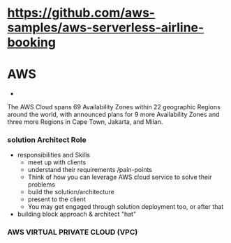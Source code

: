 # https://github.com/aws-samples/aws-serverless-airline-booking
# AWS
- 
The AWS Cloud spans 69 Availability Zones within 22 geographic Regions around the world, with announced plans for 9 more Availability Zones and three more Regions in Cape Town, Jakarta, and Milan.

### solution Architect Role
- responsibilities and Skills
    - meet up with clients
    - understand their requirements /pain-points
    - Think of how you can leverage AWS cloud service to solve their problems
    - build the solution/architecture
    - present to the client
    - You may get engaged through solution deployment too, or after that
- building block approach & architect "hat"

### AWS VIRTUAL PRIVATE CLOUD (VPC)
